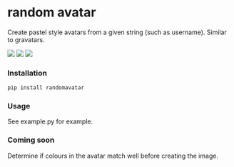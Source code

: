 random avatar
======

Create pastel style avatars from a given string (such as username). Similar to gravatars.

![](http://i.imgflash.com/s8ue.png "")
![](http://i.imgflash.com/s7ue.png "")
![](http://i.imgflash.com/s9ue.png "")

### Installation

```bash
pip install randomavatar
```

### Usage

See example.py for example.

### Coming soon

Determine if colours in the avatar match well before creating the image.